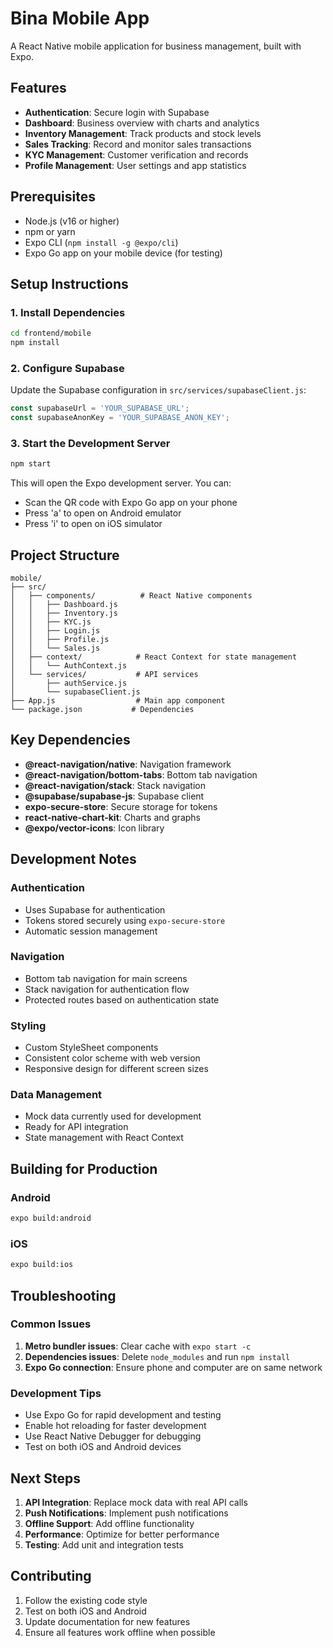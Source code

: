 # Bina Mobile App

A React Native mobile application for business management, built with Expo.

## Features

- **Authentication**: Secure login with Supabase
- **Dashboard**: Business overview with charts and analytics
- **Inventory Management**: Track products and stock levels
- **Sales Tracking**: Record and monitor sales transactions
- **KYC Management**: Customer verification and records
- **Profile Management**: User settings and app statistics

## Prerequisites

- Node.js (v16 or higher)
- npm or yarn
- Expo CLI (`npm install -g @expo/cli`)
- Expo Go app on your mobile device (for testing)

## Setup Instructions

### 1. Install Dependencies

```bash
cd frontend/mobile
npm install
```

### 2. Configure Supabase

Update the Supabase configuration in `src/services/supabaseClient.js`:

```javascript
const supabaseUrl = 'YOUR_SUPABASE_URL';
const supabaseAnonKey = 'YOUR_SUPABASE_ANON_KEY';
```

### 3. Start the Development Server

```bash
npm start
```

This will open the Expo development server. You can:
- Scan the QR code with Expo Go app on your phone
- Press 'a' to open on Android emulator
- Press 'i' to open on iOS simulator

## Project Structure

```
mobile/
├── src/
│   ├── components/          # React Native components
│   │   ├── Dashboard.js
│   │   ├── Inventory.js
│   │   ├── KYC.js
│   │   ├── Login.js
│   │   ├── Profile.js
│   │   └── Sales.js
│   ├── context/            # React Context for state management
│   │   └── AuthContext.js
│   └── services/           # API services
│       ├── authService.js
│       └── supabaseClient.js
├── App.js                  # Main app component
└── package.json           # Dependencies
```

## Key Dependencies

- **@react-navigation/native**: Navigation framework
- **@react-navigation/bottom-tabs**: Bottom tab navigation
- **@react-navigation/stack**: Stack navigation
- **@supabase/supabase-js**: Supabase client
- **expo-secure-store**: Secure storage for tokens
- **react-native-chart-kit**: Charts and graphs
- **@expo/vector-icons**: Icon library

## Development Notes

### Authentication
- Uses Supabase for authentication
- Tokens stored securely using `expo-secure-store`
- Automatic session management

### Navigation
- Bottom tab navigation for main screens
- Stack navigation for authentication flow
- Protected routes based on authentication state

### Styling
- Custom StyleSheet components
- Consistent color scheme with web version
- Responsive design for different screen sizes

### Data Management
- Mock data currently used for development
- Ready for API integration
- State management with React Context

## Building for Production

### Android
```bash
expo build:android
```

### iOS
```bash
expo build:ios
```

## Troubleshooting

### Common Issues

1. **Metro bundler issues**: Clear cache with `expo start -c`
2. **Dependencies issues**: Delete `node_modules` and run `npm install`
3. **Expo Go connection**: Ensure phone and computer are on same network

### Development Tips

- Use Expo Go for rapid development and testing
- Enable hot reloading for faster development
- Use React Native Debugger for debugging
- Test on both iOS and Android devices

## Next Steps

1. **API Integration**: Replace mock data with real API calls
2. **Push Notifications**: Implement push notifications
3. **Offline Support**: Add offline functionality
4. **Performance**: Optimize for better performance
5. **Testing**: Add unit and integration tests

## Contributing

1. Follow the existing code style
2. Test on both iOS and Android
3. Update documentation for new features
4. Ensure all features work offline when possible 
